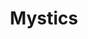 ---
title: Mystics
image: m
school: dcsz
age: junior school
tool: MakeCode
download: false
link: https://arcade.makecode.com/S47560-08868-16494-06895
comment: Very nice graphics, I would play this game any time. The sound effects at the end of the level are fetching, you could also add some music/sound effects for the main part of the game too, e.g. every time the shark loses a point, the player hears a negative sound and the positive points are announced with a positive sound. The timer is a good idea - it adds a bit of challenge and suspense to the game.
judge: Alena Denisova
company: University of York
---